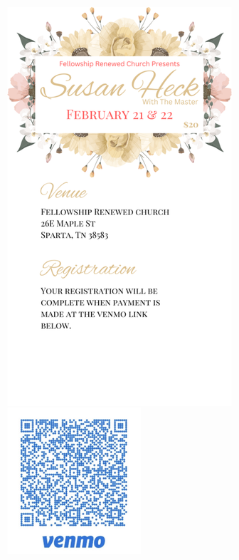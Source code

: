 ![Susan](susan.png)
<a href="https://www.venmo.com/u/FRCSparta"><img src="susan-qr.png" width="300"></a>
